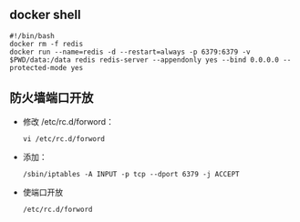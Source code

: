 ## docker shell

```shell
#!/bin/bash
docker rm -f redis
docker run --name=redis -d --restart=always -p 6379:6379 -v $PWD/data:/data redis redis-server --appendonly yes --bind 0.0.0.0 --protected-mode yes
```

## 防火墙端口开放

- 修改 /etc/rc.d/forword：

  ```shell
  vi /etc/rc.d/forword
  ```


- 添加：

  ```shell
  /sbin/iptables -A INPUT -p tcp --dport 6379 -j ACCEPT
  ```

- 使端口开放

  ```shell
  /etc/rc.d/forword
  ```
